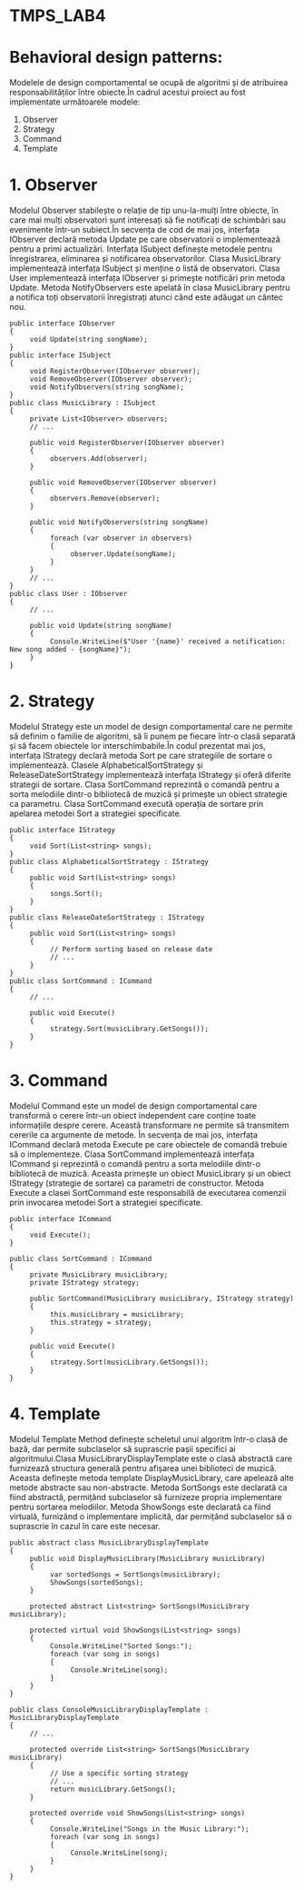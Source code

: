 # TMPS_LAB4

# Behavioral design patterns:
Modelele de design comportamental se ocupă de algoritmi și de atribuirea responsabilităților între obiecte.În cadrul acestui proiect au fost implementate următoarele modele:

1. Observer
2. Strategy
3. Command
4. Template

# 1. Observer
Modelul Observer stabilește o relație de tip unu-la-mulți între obiecte, în care mai mulți observatori sunt interesați să fie notificați de schimbări sau evenimente într-un subiect.În secvența de cod de mai jos, interfața IObserver declară metoda Update pe care observatorii o implementează pentru a primi actualizări. Interfața ISubject definește metodele pentru înregistrarea, eliminarea și notificarea observatorilor. Clasa MusicLibrary implementează interfața ISubject și menține o listă de observatori. Clasa User implementează interfața IObserver și primește notificări prin metoda Update. Metoda NotifyObservers este apelată în clasa MusicLibrary pentru a notifica toți observatorii înregistrați atunci când este adăugat un cântec nou.

```
public interface IObserver
{
     void Update(string songName);
}
public interface ISubject
{
     void RegisterObserver(IObserver observer);
     void RemoveObserver(IObserver observer);
     void NotifyObservers(string songName);
}
public class MusicLibrary : ISubject
{
     private List<IObserver> observers;
     // ...

     public void RegisterObserver(IObserver observer)
     {
          observers.Add(observer);
     }

     public void RemoveObserver(IObserver observer)
     {
          observers.Remove(observer);
     }

     public void NotifyObservers(string songName)
     {
          foreach (var observer in observers)
          {
               observer.Update(songName);
          }
     }
     // ...
}
public class User : IObserver
{
     // ...

     public void Update(string songName)
     {
          Console.WriteLine($"User '{name}' received a notification: New song added - {songName}");
     }
}

```
# 2. Strategy
 Modelul Strategy este un model de design comportamental care ne permite să definim o familie de algoritmi, să îi punem pe fiecare într-o clasă separată și să facem obiectele lor interschimbabile.În codul prezentat mai jos, interfața IStrategy declară metoda Sort pe care strategiile de sortare o implementează. Clasele AlphabeticalSortStrategy și ReleaseDateSortStrategy implementează interfața IStrategy și oferă diferite strategii de sortare. Clasa SortCommand reprezintă o comandă pentru a sorta melodiile dintr-o bibliotecă de muzică și primește un obiect strategie ca parametru. Clasa SortCommand execută operația de sortare prin apelarea metodei Sort a strategiei specificate.
 
```
public interface IStrategy
{
     void Sort(List<string> songs);
}
public class AlphabeticalSortStrategy : IStrategy
{
     public void Sort(List<string> songs)
     {
          songs.Sort();
     }
}
public class ReleaseDateSortStrategy : IStrategy
{
     public void Sort(List<string> songs)
     {
          // Perform sorting based on release date
          // ...
     }
}
public class SortCommand : ICommand
{
     // ...

     public void Execute()
     {
          strategy.Sort(musicLibrary.GetSongs());
     }
}

```
# 3. Command
Modelul Command este un model de design comportamental care transformă o cerere într-un obiect independent care conține toate informațiile despre cerere. Această transformare ne permite să transmitem cererile ca argumente de metode. În secvența de mai jos, interfața ICommand declară metoda Execute pe care obiectele de comandă trebuie să o implementeze. Clasa SortCommand implementează interfața ICommand și reprezintă o comandă pentru a sorta melodiile dintr-o bibliotecă de muzică. Aceasta primește un obiect MusicLibrary și un obiect IStrategy (strategie de sortare) ca parametri de constructor. Metoda Execute a clasei SortCommand este responsabilă de executarea comenzii prin invocarea metodei Sort a strategiei specificate.
```
public interface ICommand
{
     void Execute();
}

public class SortCommand : ICommand
{
     private MusicLibrary musicLibrary;
     private IStrategy strategy;

     public SortCommand(MusicLibrary musicLibrary, IStrategy strategy)
     {
          this.musicLibrary = musicLibrary;
          this.strategy = strategy;
     }

     public void Execute()
     {
          strategy.Sort(musicLibrary.GetSongs());
     }
}

```
# 4. Template
Modelul Template Method definește scheletul unui algoritm într-o clasă de bază, dar permite subclaselor să suprascrie pașii specifici ai algoritmului.Clasa MusicLibraryDisplayTemplate este o clasă abstractă care furnizează structura generală pentru afișarea unei biblioteci de muzică. Aceasta definește metoda template DisplayMusicLibrary, care apelează alte metode abstracte sau non-abstracte. Metoda SortSongs este declarată ca fiind abstractă, permițând subclaselor să furnizeze propria implementare pentru sortarea melodiilor. Metoda ShowSongs este declarată ca fiind virtuală, furnizând o implementare implicită, dar permițând subclaselor să o suprascrie în cazul în care este necesar.
```
public abstract class MusicLibraryDisplayTemplate
{
     public void DisplayMusicLibrary(MusicLibrary musicLibrary)
     {
          var sortedSongs = SortSongs(musicLibrary);
          ShowSongs(sortedSongs);
     }

     protected abstract List<string> SortSongs(MusicLibrary musicLibrary);

     protected virtual void ShowSongs(List<string> songs)
     {
          Console.WriteLine("Sorted Songs:");
          foreach (var song in songs)
          {
               Console.WriteLine(song);
          }
     }
}

public class ConsoleMusicLibraryDisplayTemplate : MusicLibraryDisplayTemplate
{
     // ...

     protected override List<string> SortSongs(MusicLibrary musicLibrary)
     {
          // Use a specific sorting strategy
          // ...
          return musicLibrary.GetSongs();
     }

     protected override void ShowSongs(List<string> songs)
     {
          Console.WriteLine("Songs in the Music Library:");
          foreach (var song in songs)
          {
               Console.WriteLine(song);
          }
     }
}

```
